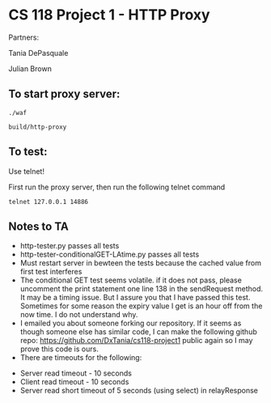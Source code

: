 CS 118 Project 1 - HTTP Proxy
=============================

Partners:

Tania DePasquale

Julian Brown

## To start proxy server:

```
./waf

build/http-proxy
```

## To test:

Use telnet!

First run the proxy server, then run the following telnet command

```
telnet 127.0.0.1 14886
```

## Notes to TA

* http-tester.py passes all tests
* http-tester-conditionalGET-LAtime.py passes all tests
* Must restart server in bewteen the tests because the cached value from first test interferes
* The conditional GET test seems volatile. if it does not pass, please uncomment the print statement one line 138 in the sendRequest method. It may be a timing issue. But I assure you that I have passed this test. Sometimes for some reason the expiry value I get is an hour off from the now time. I do not understand why.
* I emailed you about someone forking our repository. If it seems as though someone else has similar code, I can make the following github repo: https://github.com/DxTania/cs118-project1 public again so I may prove this code is ours.
* There are timeouts for the following:
 - Server read timeout - 10 seconds
 - Client read timeout - 10 seconds
 - Server read short timeout of 5 seconds (using select) in relayResponse